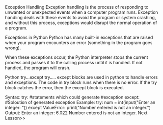 Exception Handling
Exception handling is the process of responding to unwanted or unexpected events when a computer program runs. Exception handling deals with these events to avoid the program or system crashing, and without this process, exceptions would disrupt the normal operation of a program.

Exceptions in Python
Python has many built-in exceptions that are raised when your program encounters an error (something in the program goes wrong).

When these exceptions occur, the Python interpreter stops the current process and passes it to the calling process until it is handled. If not handled, the program will crash.

Python try...except
try….. except blocks are used in python to handle errors and exceptions. The code in try block runs when there is no error. If the try block catches the error, then the except block is executed.

Syntax:
try:
     #statements which could generate 
     #exception
except:
     #Soloution of generated exception
Example:
try:
    num = int(input("Enter an integer: "))
except ValueError:
    print("Number entered is not an integer.")
Output:
Enter an integer: 6.022
Number entered is not an integer.
Next Lesson>>